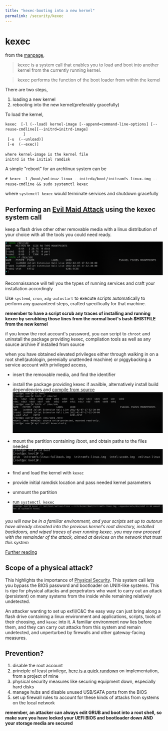 ```yaml
---
title: "kexec-booting into a new kernel"
permalink: /security/kexec
---
```


# kexec

from the [manpage](https://linux.die.net/man/8/kexec),

> kexec is a system call that enables you to load and boot into another kernel from the currently running kernel.

> kexec performs the function of the boot loader from within the kernel

There are two steps,

1. loading a new kernel
2. rebooting into the new kernel(preferably gracefully)

To load the kernel,

```
kexec  [-l (--load) kernel-image [--append=command-line-options] [--reuse-cmdline][--initrd=initrd-image]
        ]
 [-u  (--unload)]
 [-e  (--exec)]

where kernel-image is the kernel file
initrd is the initial ramdisk
```

A simple "reboot" for an archlinux system can be

`# kexec -l /boot/vmlinuz-linux --initrd=/boot/initramfs-linux.img --reuse-cmdline && sudo systemctl kexec`

where `systemctl kexec` would terminate services and shutdown gracefully

## Performing an [Evil Maid Attack](https://en.wikipedia.org/wiki/Evil_maid_attack) using the kexec system call

keep a flash drive other other removable media with a linux distribution of your choice with all the tools you could need ready.

![](img/kexec_setup.png)

Reconnaissance will tell you the types of running services and craft your installation accordingly

Use `systemd`, `cron`, `xdg-autostart` to execute scripts automatically to perform any guaranteed steps, crafted specifically for that machine.

**remember to have a script scrub any traces of installing and running kexec by scrubbing those lines from the normal boot's bash $HISTFILE from the new kernel**

if you know the root account's password, you can script to `chroot` and uninstall the package providing kexec, compilation tools as well as any source archive if installed from source

when you have obtained elevated privileges either through walking in on a root shell(autologin, perenially unattended machine) or piggybacking a service account with privileged access,

- insert the removable media, and find the identifier
- install the package providing kexec if availble, alternatively install build dependencies and [compile from source](https://mirrors.edge.kernel.org/pub/linux/utils/kernel/kexec/)
  ![](img/kexec_attack.png)

- mount the partition containing /boot, and obtain paths to the files needed
  ![](img/kexec_attack2.png)

- find and load the kernel with `kexec`
- provide initial ramdisk location and pass needed kernel parameters
- unmount the partition
- run `systemctl kexec`
  ![](img/kexec_attack3.png)

_you will now be in a familiar environment, and your scripts set up to autorun have already chrooted into the previous kernel's root directory, installed backdoors, and wiped traces of ever running kexec. you may now proceed with the remainder of the attack, aimed at devices on the network that trust this system_

[Further reading](https://lwn.net/Articles/580269/)

## Scope of a physical attack?

This highlights the importance of [Physical Security](https://en.wikipedia.org/wiki/Physical_security).
This system call lets you bypass the BIOS password and bootloader on UNIX-like systems. This is ripe for physical attacks and perpetrators who want to carry out an attack (persistent) on many systems from the inside while remaining relatively undetected.

An attacker wanting to set up exfil/C&C the easy way can just bring along a flash drive containing a linux environment and applications, scripts, tools of their choosing, and `kexec` into it. A familiar environment now lies before them, and they can carry out attacks from this system and remain undetected, and unperturbed by firewalls and other gateway-facing measures.

## Prevention?

1. disable the root account
2. principle of least privilege, [here is a quick rundown](https://elvindsouza.github.io/hardening/#least-privilege) on implementation, from a project of mine
3. physical security measures like securing equipment down, especially hard disks
4. manage hubs and disable unused USB/SATA ports from the BIOS
5. set up firewall rules to account for these kinds of attacks from systems on the local network

**remember, an attacker can always edit GRUB and boot into a root shell, so make sure you have locked your UEFI BIOS and bootloader down AND your storage media are secured**
